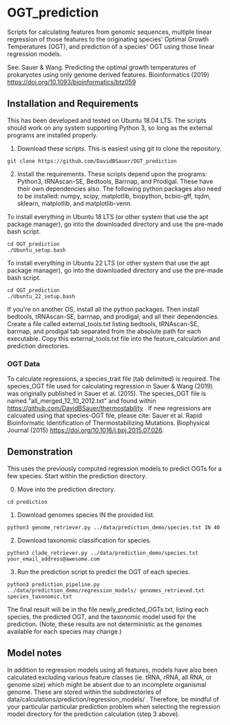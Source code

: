 # OGT_prediction
Scripts for calculating features from genomic sequences, multiple linear regression of those features to the originating species' Optimal Growth Temperatures (OGT), and prediction of a species' OGT using those linear regression models.

See: Sauer & Wang. Predicting the optimal growth temperatures of prokaryotes using only genome derived features. Bioinformatics (2019) https://doi.org/10.1093/bioinformatics/btz059

## Installation and Requirements
This has been developed and tested on Ubuntu 18.04 LTS. The scripts should work on any system supporting Python 3, so long as the external programs are installed properly.

1. Download these scripts. This is easiest using git to clone the repository.
```
git clone https://github.com/DavidBSauer/OGT_prediction
```

2. Install the requirements.
These scripts depend upon the programs: Python3, tRNAscan-SE, Bedtools, Barrnap, and Prodigal. These have their own dependencies also.
The following python packages also need to be installed: numpy, scipy, matplotlib, biopython, bcbio-gff, tqdm, sklearn, matplotlib, and matplotlib-venn.

To install everything in Ubuntu 18 LTS (or other system that use the apt package manager), go into the downloaded directory and use the pre-made bash script.
```
cd OGT_prediction
./Ubuntu_setup.bash
```

To install everything in Ubuntu 22 LTS (or other system that use the apt package manager), go into the downloaded directory and use the pre-made bash script.
```
cd OGT_prediction
./Ubuntu_22_setup.bash
```

If you're on another OS, install all the python packages. Then install bedtools, tRNAscan-SE, barrnap, and prodigal; and all their dependencies. Create a file called external_tools.txt listing bedtools, tRNAscan-SE, barrnap, and prodigal tab separated from the absolute path for each executable. Copy this external_tools.txt file into the feature_calculation and prediction directories.

### OGT Data
To calculate regressions, a species_trait file (tab delimited) is required. The species_OGT file used for calculating regression in Sauer & Wang (2019) was originally published in Sauer et al. (2015). The species_OGT file is named "all_merged_12_10_2012.txt" and found within https://github.com/DavidBSauer/thermostability . If new regressions are calcuated using that species-OGT file, please cite: Sauer et al. Rapid Bioinformatic Identification of Thermostabilizing Mutations. Biophysical Journal (2015) https://doi.org/10.1016/j.bpj.2015.07.026.

## Demonstration
This uses the previously computed regression models to predict OGTs for a few species. Start within the prediction directory.

0. Move into the prediction directory.
```
cd prediction
```

1. Download genomes species IN the provided list.
```
python3 genome_retriever.py ../data/prediction_demo/species.txt IN 40
```

2. Download taxonomic classification for species.
```
python3 clade_retriever.py ../data/prediction_demo/species.txt your_email_address@awesome.com
```

3. Run the prediction script to predict the OGT of each species.
```
python3 prediction_pipeline.py ../data/prediction_demo/regression_models/ genomes_retrieved.txt species_taxonomic.txt
```
The final result will be in the file newly_predicted_OGTs.txt, listing each species, the predicted OGT, and the taxonomic model used for the prediction. (Note, these results are not deterministic as the genomes available for each species may change.)

## Model notes
In addition to regression models using all features, models have also been calculated excluding various feature classes (ie. tRNA, rRNA, all RNA, or genome size) which might be absent due to an incomplete organismal genome. These are stored within the subdirectories of data/calculations/prediction/regression_models/ . Therefore, be mindful of your particular particular prediction problem when selecting the regression model directory for the prediction calculation (step 3 above).
